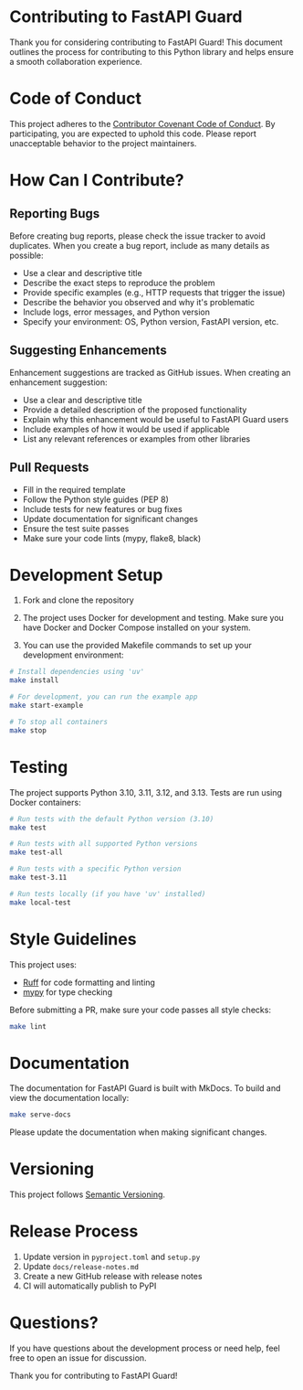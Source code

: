 Contributing to FastAPI Guard
=============================

Thank you for considering contributing to FastAPI Guard! This document outlines the process for contributing to this Python library and helps ensure a smooth collaboration experience.

Code of Conduct
================

This project adheres to the [Contributor Covenant Code of Conduct](CODE_OF_CONDUCT.md). By participating, you are expected to uphold this code. Please report unacceptable behavior to the project maintainers.

How Can I Contribute?
=====================

Reporting Bugs
--------------

Before creating bug reports, please check the issue tracker to avoid duplicates. When you create a bug report, include as many details as possible:

- Use a clear and descriptive title
- Describe the exact steps to reproduce the problem
- Provide specific examples (e.g., HTTP requests that trigger the issue)
- Describe the behavior you observed and why it's problematic
- Include logs, error messages, and Python version
- Specify your environment: OS, Python version, FastAPI version, etc.

Suggesting Enhancements
-----------------------

Enhancement suggestions are tracked as GitHub issues. When creating an enhancement suggestion:

- Use a clear and descriptive title
- Provide a detailed description of the proposed functionality
- Explain why this enhancement would be useful to FastAPI Guard users
- Include examples of how it would be used if applicable
- List any relevant references or examples from other libraries

Pull Requests
-------------

- Fill in the required template
- Follow the Python style guides (PEP 8)
- Include tests for new features or bug fixes
- Update documentation for significant changes
- Ensure the test suite passes
- Make sure your code lints (mypy, flake8, black)

Development Setup
=================

1. Fork and clone the repository

2. The project uses Docker for development and testing. Make sure you have Docker and Docker Compose installed on your system.

3. You can use the provided Makefile commands to set up your development environment:

```bash
# Install dependencies using 'uv'
make install

# For development, you can run the example app
make start-example

# To stop all containers
make stop
```

Testing
=======

The project supports Python 3.10, 3.11, 3.12, and 3.13. Tests are run using Docker containers:

```bash
# Run tests with the default Python version (3.10)
make test

# Run tests with all supported Python versions
make test-all

# Run tests with a specific Python version
make test-3.11

# Run tests locally (if you have 'uv' installed)
make local-test
```

Style Guidelines
================

This project uses:
- [Ruff](https://github.com/astral-sh/ruff) for code formatting and linting
- [mypy](https://mypy.readthedocs.io/) for type checking

Before submitting a PR, make sure your code passes all style checks:

```bash
make lint
```

Documentation
=============

The documentation for FastAPI Guard is built with MkDocs. To build and view the documentation locally:

```bash
make serve-docs
```

Please update the documentation when making significant changes.

Versioning
==========

This project follows [Semantic Versioning](https://semver.org/).

Release Process
===============

1. Update version in `pyproject.toml` and `setup.py`
2. Update `docs/release-notes.md`
3. Create a new GitHub release with release notes
4. CI will automatically publish to PyPI

Questions?
==========

If you have questions about the development process or need help, feel free to open an issue for discussion.

Thank you for contributing to FastAPI Guard!
